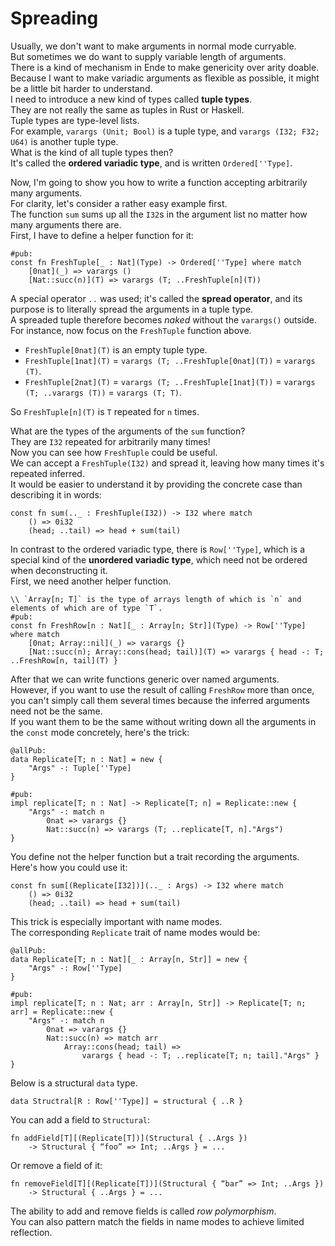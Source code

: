 # Spreading

Usually, we don't want to make arguments in normal mode curryable.  
But sometimes we do want to supply variable length of arguments.  
There is a kind of mechanism in Ende to make genericity over arity doable.  
Because I want to make variadic arguments as flexible as possible, it might be a little bit harder to understand.  
I need to introduce a new kind of types called **tuple types**.  
They are not really the same as tuples in Rust or Haskell.  
Tuple types are type-level lists.  
For example, `varargs (Unit; Bool)` is a tuple type, and `varargs (I32; F32; U64)` is another tuple type.  
What is the kind of all tuple types then?  
It's called the **ordered variadic type**, and is written `Ordered[''Type]`.

Now, I'm going to show you how to write a function accepting arbitrarily many arguments.  
For clarity, let's consider a rather easy example first.  
The function `sum` sums up all the `I32`s in the argument list no matter how many arguments there are.  
First, I have to define a helper function for it:

```
#pub:
const fn FreshTuple[_ : Nat](Type) -> Ordered[''Type] where match
    [0nat](_) => varargs ()
    [Nat::succ(n)](T) => varargs (T; ..FreshTuple[n](T))
```

A special operator `..` was used; it's called the **spread operator**, and its purpose is to literally spread the arguments in a tuple type.  
A spreaded tuple therefore becomes _naked_ without the `varargs()` outside.  
For instance, now focus on the `FreshTuple` function above.

* `FreshTuple[0nat](T)` is an empty tuple type.
* `FreshTuple[1nat](T)` = `varargs (T; ..FreshTuple[0nat](T))` = `varargs (T)`.
* `FreshTuple[2nat](T)` = `varargs (T; ..FreshTuple[1nat](T))` = `varargs (T; ..varargs (T))` = `varargs (T; T)`.

So `FreshTuple[n](T)` is `T` repeated for `n` times.

What are the types of the arguments of the `sum` function?  
They are `I32` repeated for arbitrarily many times!  
Now you can see how `FreshTuple` could be useful.  
We can accept a `FreshTuple(I32)` and spread it, leaving how many times it's repeated inferred.  
It would be easier to understand it by providing the concrete case than describing it in words:

```
const fn sum(.._ : FreshTuple(I32)) -> I32 where match
    () => 0i32
    (head; ..tail) => head + sum(tail)
```

In contrast to the ordered variadic type, there is `Row[''Type]`, which is a special kind of the **unordered variadic type**, which need not be ordered when deconstructing it.  
First, we need another helper function.

    \\ `Array[n; T]` is the type of arrays length of which is `n` and elements of which are of type `T`.
    #pub:
    const fn FreshRow[n : Nat][_ : Array[n; Str]](Type) -> Row[''Type] where match
        [0nat; Array::nil](_) => varargs {}
        [Nat::succ(n); Array::cons(head; tail)](T) => varargs { head -: T; ..FreshRow[n, tail](T) }

After that we can write functions generic over named arguments.  
However, if you want to use the result of calling `FreshRow` more than once, you can't simply call them several times because the inferred arguments need not be the same.  
If you want them to be the same without writing down all the arguments in the `const` mode concretely, here's the trick:

```
@allPub:
data Replicate[T; n : Nat] = new {
    "Args" -: Tuple[''Type]
}

#pub:
impl replicate[T; n : Nat] -> Replicate[T; n] = Replicate::new {
    "Args" -: match n
        0nat => varargs {}
        Nat::succ(n) => varargs (T; ..replicate[T, n]."Args")
}
```

You define not the helper function but a trait recording the arguments.  
Here's how you could use it:

```
const fn sum[(Replicate[I32])](.._ : Args) -> I32 where match
    () => 0i32
    (head; ..tail) => head + sum(tail)
```

This trick is especially important with name modes.  
The corresponding `Replicate` trait of name modes would be:

```
@allPub:
data Replicate[T; n : Nat][_ : Array[n, Str]] = new {
    "Args" -: Row[''Type]
}

#pub:
impl replicate[T; n : Nat; arr : Array[n, Str]] -> Replicate[T; n; arr] = Replicate::new {
    "Args" -: match n
        0nat => varargs {}
        Nat::succ(n) => match arr
            Array::cons(head; tail) =>
                varargs { head -: T; ..replicate[T; n; tail]."Args" }
}
```

Below is a structural `data` type.

```
data Structral[R : Row[''Type]] = structural { ..R }
```

You can add a field to `Structural`:

```
fn addField[T][(Replicate[T])](Structural { ..Args })
    -> Structural { “foo” => Int; ..Args } = ...
```

Or remove a field of it:

```
fn removeField[T][(Replicate[T])](Structural { “bar” => Int; ..Args })
    -> Structural { ..Args } = ...
```

The ability to add and remove fields is called _row polymorphism_.  
You can also pattern match the fields in name modes to achieve limited reflection.

